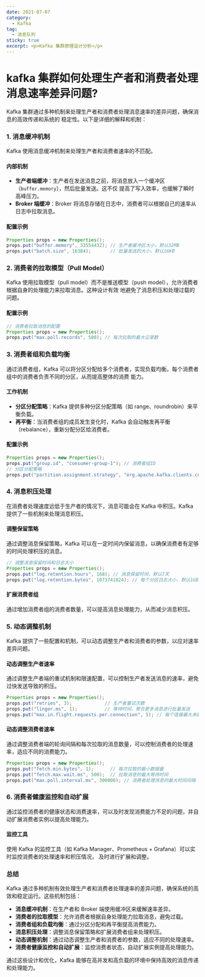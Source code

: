 ```yaml
---
date: 2021-07-07
category:
  - Kafka
tag:
  - 消息队列
sticky: true
excerpt: <p>Kafka 集群原理设计分析</p>
---
```

# kafka 集群如何处理生产者和消费者处理消息速率差异问题?

Kafka 集群通过多种机制来处理生产者和消费者处理消息速率的差异问题，确保消息的高效传递和系统的
稳定性。以下是详细的解释和机制：

### 1. 消息缓冲机制

Kafka 使用消息缓冲机制来处理生产者和消费者速率的不匹配。

#### 内部机制

- **生产者端缓冲**：生产者在发送消息之前，将消息放入一个缓冲区（`buffer.memory`），然后批量发送。这不仅
                    提高了写入效率，也缓解了瞬时高峰压力。
- **Broker 端缓冲**：Broker 将消息存储在日志中，消费者可以根据自己的速率从日志中拉取消息。

#### 配置示例

```java
Properties props = new Properties();
props.put("buffer.memory", 33554432); // 生产者缓冲区大小，默认32MB
props.put("batch.size", 16384);       // 批量发送的大小，默认16KB
```

### 2. 消费者的拉取模型（Pull Model）

Kafka 使用拉取模型（pull model）而不是推送模型（push model），允许消费者根据自身的处理能力来拉取消息。这种设计有效
地避免了消息积压和处理过载的问题。

#### 配置示例

```java
// 消费者拉取消息的配置
Properties props = new Properties();
props.put("max.poll.records", 500); // 每次拉取的最大记录数
```

### 3. 消费者组和负载均衡

通过消费者组，Kafka 可以将分区分配给多个消费者，实现负载均衡。每个消费者组中的消费者负责不同的分区，从而提高整体的消费
能力。

#### 工作机制

- **分区分配策略**：Kafka 提供多种分区分配策略（如 range、roundrobin）来平衡负载。
- **再平衡**：当消费者组的成员发生变化时，Kafka 会自动触发再平衡（rebalance），重新分配分区给消费者。

#### 配置示例

```java
Properties props = new Properties();
props.put("group.id", "consumer-group-1"); // 消费者组ID
// 分区分配策略
props.put("partition.assignment.strategy", "org.apache.kafka.clients.consumer.RangeAssignor"); 
```

### 4. 消息积压处理

在消费者处理速度远低于生产者的情况下，消息可能会在 Kafka 中积压。Kafka 提供了一些机制来处理消息积压。

#### 调整保留策略

通过调整消息保留策略，Kafka 可以在一定时间内保留消息，以确保消费者有足够的时间处理积压的消息。

```java
// 调整消息保留时间和日志大小
Properties props = new Properties();
props.put("log.retention.hours", 168); // 消息保留时间，默认7天
props.put("log.retention.bytes", 1073741824); // 每个分区日志大小，默认1GB
```

#### 扩展消费者组

通过增加消费者组的消费者数量，可以提高消息处理能力，从而减少消息积压。

### 5. 动态调整机制

Kafka 提供了一些配置和机制，可以动态调整生产者和消费者的参数，以应对速率差异问题。

#### 动态调整生产者速率

通过调整生产者端的重试机制和限速配置，可以控制生产者发送消息的速率，避免过快发送导致的积压。

```java
Properties props = new Properties();
props.put("retries", 3);            // 生产者重试次数
props.put("linger.ms", 1);          // 等待时间，聚合更多消息进行批量发送
props.put("max.in.flight.requests.per.connection", 5); // 每个连接最大未确认请求数
```

#### 动态调整消费者速率

通过调整消费者端的轮询间隔和每次拉取的消息数量，可以控制消费者的处理速率，适应不同的消费能力。

```java
Properties props = new Properties();
props.put("fetch.min.bytes", 1);      // 每次拉取的最小数据量
props.put("fetch.max.wait.ms", 500);  // 拉取消息的最大等待时间
props.put("max.poll.interval.ms", 300000); // 消费者处理消息的最大时间间隔
```

### 6. 消费者健康监控和自动扩展

通过监控消费者的健康状态和消费速率，可以及时发现消费能力不足的问题，并自动扩展消费者实例以提高处理能力。

#### 监控工具

使用 Kafka 的监控工具（如 Kafka Manager、Prometheus + Grafana）可以实时监控消费者的处理速率和积压情况，
及时进行扩展和调整。

### 总结

Kafka 通过多种机制有效处理生产者和消费者处理速率的差异问题，确保系统的高效和稳定运行。这些机制包括：

- **消息缓冲机制**：在生产者和 Broker 端使用缓冲区来缓解速率差异。
- **消费者的拉取模型**：允许消费者根据自身处理能力拉取消息，避免过载。
- **消费者组和负载均衡**：通过分区分配和再平衡提高消费能力。
- **消息积压处理**：调整消息保留策略和扩展消费者组来处理积压。
- **动态调整机制**：通过动态调整生产者和消费者的参数，适应不同的处理速率。
- **消费者健康监控和自动扩展**：监控消费者状态，自动扩展实例提高处理能力。

通过这些设计和优化，Kafka 能够在高并发和高负载的环境中保持高效的消息传递和处理能力。